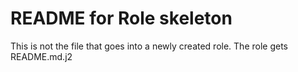 README for Role skeleton
========================

This is not the file that goes into a newly created role.
The role gets README.md.j2
